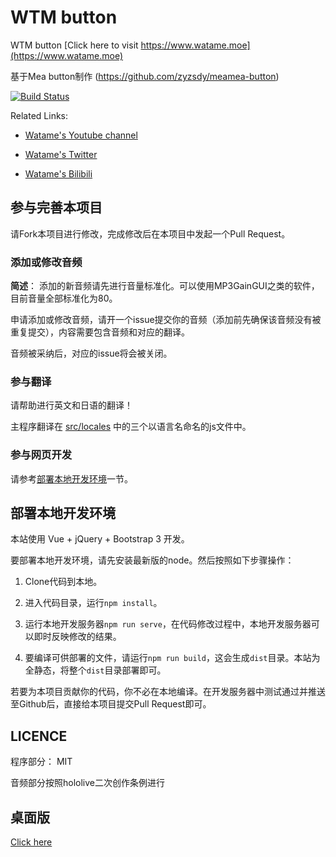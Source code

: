 # WTM button

WTM button [Click here to visit https://www.watame.moe](https://www.watame.moe)

基于Mea button制作 (https://github.com/zyzsdy/meamea-button)

[![Build Status](https://travis-ci.org/zangxx66/wtm-button.svg?branch=master)](https://github.com/zangxx66/wtm-button)

Related Links:

* [Watame's Youtube channel](https://t.co/gE06SdvpNX?amp=1)

* [Watame's Twitter](https://twitter.com/tsunomakiwatame)

* [Watame's Bilibili](https://space.bilibili.com/491474050)

## 参与完善本项目

请Fork本项目进行修改，完成修改后在本项目中发起一个Pull Request。

### 添加或修改音频

**简述**： 添加的新音频请先进行音量标准化。可以使用MP3GainGUI之类的软件，目前音量全部标准化为80。

申请添加或修改音频，请开一个issue提交你的音频（添加前先确保该音频没有被重复提交），内容需要包含音频和对应的翻译。

音频被采纳后，对应的issue将会被关闭。

### 参与翻译

请帮助进行英文和日语的翻译！

主程序翻译在 [src/locales](src/locales) 中的三个以语言名命名的js文件中。

### 参与网页开发

请参考[部署本地开发环境](#部署本地开发环境)一节。

## 部署本地开发环境

本站使用 Vue + jQuery + Bootstrap 3 开发。

要部署本地开发环境，请先安装最新版的node。然后按照如下步骤操作：

1. Clone代码到本地。

2. 进入代码目录，运行`npm install`。

3. 运行本地开发服务器`npm run serve`，在代码修改过程中，本地开发服务器可以即时反映修改的结果。

4. 要编译可供部署的文件，请运行`npm run build`，这会生成`dist`目录。本站为全静态，将整个`dist`目录部署即可。

若要为本项目贡献你的代码，你不必在本地编译。在开发服务器中测试通过并推送至Github后，直接给本项目提交Pull Request即可。

## LICENCE

程序部分： MIT

音频部分按照hololive二次创作条例进行

## 桌面版

[Click here](https://github.com/zangxx66/wtm-button-desktop/releases)
